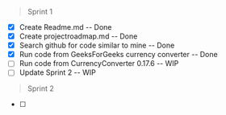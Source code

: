 > Sprint 1
- [x] Create Readme.md -- Done
- [x] Create projectroadmap.md -- Done
- [x] Search github for code similar to mine -- Done
- [x] Run code from GeeksForGeeks currency converter -- Done
- [ ] Run code from CurrencyConverter 0.17.6 -- WIP
- [ ] Update Sprint 2 -- WIP

> Sprint 2
- [ ] 
